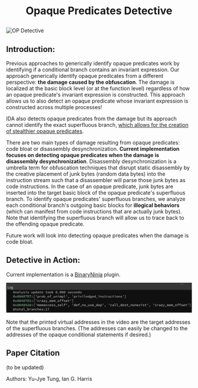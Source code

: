 # <p align='center'> Opaque Predicates Detective </p>

![OP Detective](op_detective.png)

## Introduction: 
Previous approaches to generically identify opaque predicates work by identifying if a conditional branch contains an invariant expression. Our approach generically identify opaque predicates from a different perspective: __the damage caused by the obfuscation__. The damage is localized at the basic block level (or at the function level) regardless of how an opaque predicate's invariant expression is constructed. This approach allows us to also detect an opaque predicate whose invariant expression is constructed across multiple processes! 

IDA also detects opaque predicates from the damage but its approach cannot identify the exact superfluous branch, [which allows for the creation of stealthier opaque predicates](https://github.com/yellowbyte/analysis-of-anti-analysis/blob/develop/research/the_return_of_disassembly_desynchronization/the_return_of_disassembly_desynchronization.md).

There are two main types of damage resulting from opaque predicates: code bloat or disassembly desynchronization. __Current implementation focuses on detecting opaque predicates when the damage is disassembly desynchronization__. Disassembly desynchronization is a umbrella term for obfuscation techniques that disrupt static disassembly by the creative placement of junk bytes (random data bytes) into the instruction stream such that a disassembler will parse those junk bytes as code instructions. In the case of an opaque predicate, junk bytes are inserted into the target basic block of the opaque predicate's superfluous branch. To identify opaque predicates' superfluous branches, we analyze each conditional branch's outgoing basic blocks for __illogical behaviors__ (which can manifest from code instructions that are actually junk bytes). Note that identifying the superfluous branch will allow us to trace back to the offending opaque predicate.

Future work will look into detecting opaque predicates when the damage is code bloat.

## Detective in Action:
Current implementation is a [BinaryNinja](https://binary.ninja) plugin.

![Plugin Output](current_output.png)

Note that the printed virtual addresses in the video are the target addresses of the superfluous branches. (The addresses can easily be changed to the addresses of the opaque conditional statements if desired.)

## Paper Citation

(to be updated)

Authors: Yu-Jye Tung, Ian G. Harris
